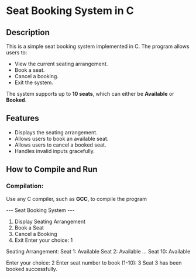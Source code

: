 # Seat Booking System in C

## Description
This is a simple seat booking system implemented in C. The program allows users to:
- View the current seating arrangement.
- Book a seat.
- Cancel a booking.
- Exit the system.

The system supports up to **10 seats**, which can either be **Available** or **Booked**.

## Features
- Displays the seating arrangement.
- Allows users to book an available seat.
- Allows users to cancel a booked seat.
- Handles invalid inputs gracefully.

## How to Compile and Run
### Compilation:
Use any C compiler, such as **GCC**, to compile the program

--- Seat Booking System ---
1. Display Seating Arrangement
2. Book a Seat
3. Cancel a Booking
4. Exit
Enter your choice: 1

Seating Arrangement:
Seat 1: Available
Seat 2: Available
...
Seat 10: Available

Enter your choice: 2
Enter seat number to book (1-10): 3
Seat 3 has been booked successfully.

